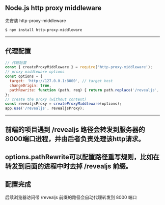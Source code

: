 ## Node.js http proxy middleware

先安装 http-proxy-middleware

```bash
$ npm install http-proxy-middleware
```
---
## 代理配置

```js
// 代理配置
const { createProxyMiddleware } = require('http-proxy-middleware');
// proxy middleware options
const options = {
  target: 'http://127.0.0.1:8000', // target host
  changeOrigin: true,
  pathRewrite: function (path, req) { return path.replace('/revealjs', '/') }
};
// create the proxy (without context)
const revealjsProxy = createProxyMiddleware(options);
app.use('/revealjs', revealjsProxy);
```
---
前端的项目遇到 /revealjs 路径会转发到服务器的 8000端口进程，并由后者负责处理该http请求。
---
options.pathRewrite可以配置路径重写规则，比如在转发到后面的进程中时去掉 /revealjs 前缀。
---
## 配置完成

后续浏览器访问带 /revealjs 前缀的路径会自动代理转发到 8000 端口